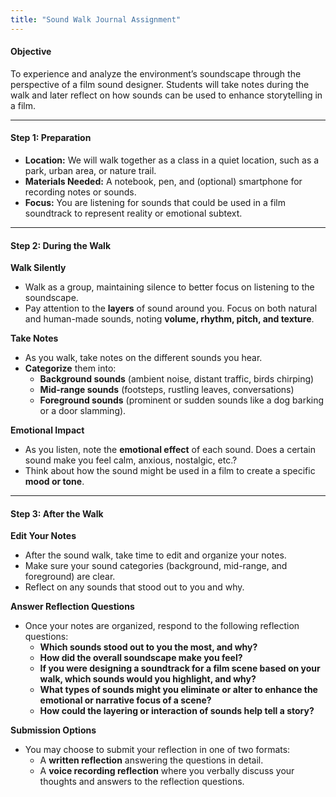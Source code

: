 ```yaml
---
title: "Sound Walk Journal Assignment"
---
```


#### **Objective**  
To experience and analyze the environment’s soundscape through the perspective of a film sound designer. Students will take notes during the walk and later reflect on how sounds can be used to enhance storytelling in a film.

---

#### **Step 1: Preparation**  
- **Location:** We will walk together as a class in a quiet location, such as a park, urban area, or nature trail.
- **Materials Needed:** A notebook, pen, and (optional) smartphone for recording notes or sounds.
- **Focus:** You are listening for sounds that could be used in a film soundtrack to represent reality or emotional subtext.

---

#### **Step 2: During the Walk**  
**Walk Silently**  
 - Walk as a group, maintaining silence to better focus on listening to the soundscape.
 - Pay attention to the **layers** of sound around you. Focus on both natural and human-made sounds, noting **volume, rhythm, pitch, and texture**.

**Take Notes**  
 - As you walk, take notes on the different sounds you hear.  
 - **Categorize** them into:  
   - **Background sounds** (ambient noise, distant traffic, birds chirping)  
   - **Mid-range sounds** (footsteps, rustling leaves, conversations)  
   - **Foreground sounds** (prominent or sudden sounds like a dog barking or a door slamming).

**Emotional Impact**  
   - As you listen, note the **emotional effect** of each sound. Does a certain sound make you feel calm, anxious, nostalgic, etc.?  
   - Think about how the sound might be used in a film to create a specific **mood or tone**.

---

#### **Step 3: After the Walk**  

**Edit Your Notes**  
   - After the sound walk, take time to edit and organize your notes.  
   - Make sure your sound categories (background, mid-range, and foreground) are clear.  
   - Reflect on any sounds that stood out to you and why.
  
**Answer Reflection Questions**  
   - Once your notes are organized, respond to the following reflection questions:
     - **Which sounds stood out to you the most, and why?**
     - **How did the overall soundscape make you feel?**
     - **If you were designing a soundtrack for a film scene based on your walk, which sounds would you highlight, and why?**
     - **What types of sounds might you eliminate or alter to enhance the emotional or narrative focus of a scene?**
     - **How could the layering or interaction of sounds help tell a story?**
  
**Submission Options**  
   - You may choose to submit your reflection in one of two formats:
     - A **written reflection** answering the questions in detail.
     - A **voice recording reflection** where you verbally discuss your thoughts and answers to the reflection questions.
